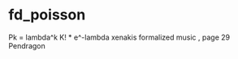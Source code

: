 # fd_poisson 



 

 

Pk = lambda^k K! * e^-lambda
xenakis formalized music , page 29 Pendragon


 
